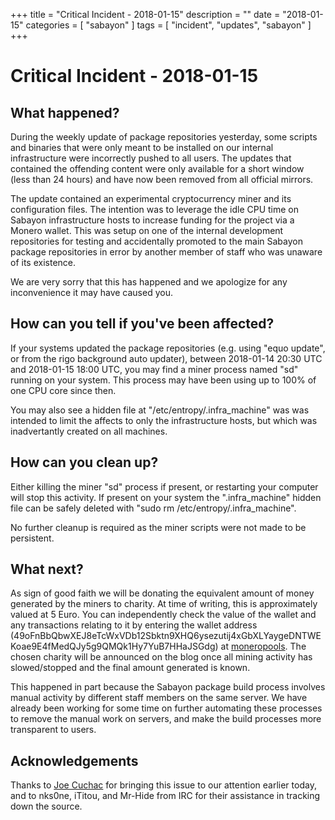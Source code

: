 +++
title = "Critical Incident - 2018-01-15"
description = ""
date = "2018-01-15"
categories = [ "sabayon" ]
tags = [
"incident",
"updates",
"sabayon"
]
+++

# Critical Incident - 2018-01-15

## What happened?

During the weekly update of package repositories yesterday, some scripts
and binaries that were only meant to be installed on our internal
infrastructure were incorrectly pushed to all users. The updates that
contained the offending content were only available for a short window 
(less than 24 hours) and have now been removed from all official mirrors.

The update contained an experimental cryptocurrency miner and its
configuration files. The intention was to leverage the idle CPU time on Sabayon
infrastructure hosts to increase funding for the project via a Monero
wallet. This was setup on one of the internal development repositories for testing
and accidentally promoted to the main Sabayon package repositories in error by
another member of staff who was unaware of its existence.

We are very sorry that this has happened and we apologize for any inconvenience
it may have caused you.

## How can you tell if you've been affected?

If your systems updated the package repositories (e.g. using "equo update",
or from the rigo background auto updater),
between 2018-01-14 20:30 UTC and 2018-01-15 18:00 UTC, 
you may find a miner process named "sd" running on your system. This process
may have been using up to 100% of one CPU core since then.

You may also see a hidden file at "/etc/entropy/.infra_machine" was was intended
to limit the affects to only the infrastructure hosts, but which was inadvertantly
created on all machines.

## How can you clean up?

Either killing the miner "sd" process if present, or restarting your computer
will stop this activity. If present on your system the ".infra_machine" hidden
file can be safely deleted with "sudo rm /etc/entropy/.infra_machine".

No further cleanup is required as the miner scripts were
not made to be persistent.

## What next?

As sign of good faith we will be donating the equivalent amount of money
generated by the miners to charity.
At time of writing, this is approximately valued at 5 Euro.
You can independently check the value of the wallet and any transactions
relating to it by entering the wallet address
(49oFnBbQbwXEJ8eTcWxVDb12Sbktn9XHQ6ysezutij4xGbXLYaygeDNTWEKoae9E4fMedQJy5g9QMQk1Hy7YuB7HHaJSGdg)
at [moneropools](https://moneropool.com).
The chosen charity will be announced on the blog once all mining activity
has slowed/stopped and the final amount generated is known.

This happened in part because the Sabayon package build process involves
manual activity by different staff members on the same server. We have already
been working for some time on further automating these processes to remove the
manual work on servers, and make the build processes more transparent to users.

## Acknowledgements

Thanks to
[Joe Cuchac](https://plus.google.com/u/1/112606733744204696895/posts/fVaWrXkHUsn)
for bringing this issue to our attention earlier today, and to nks0ne, iTitou,
and Mr-Hide from IRC for their assistance in tracking down the source.
